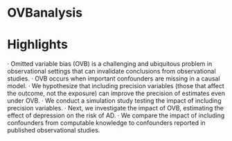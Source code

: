 # OVBanalysis

# Highlights
·  	Omitted variable bias (OVB) is a challenging and ubiquitous problem in observational settings that can invalidate conclusions from observational studies.
·  	OVB occurs when important confounders are missing in a causal model.
·  	We hypothesize that including precision variables (those that affect the outcome, not the exposure) can improve the precision of estimates even under OVB.
·  	We conduct a simulation study testing the impact of including precision variables.
·  	Next, we investigate the impact of OVB, estimating the effect of depression on the risk of AD.
·  	We compare the impact of including confounders from computable knowledge to confounders reported in published observational studies.
